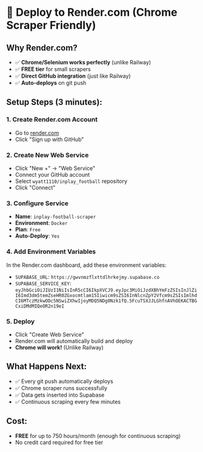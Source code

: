 # 🚀 Deploy to Render.com (Chrome Scraper Friendly)

## Why Render.com?
- ✅ **Chrome/Selenium works perfectly** (unlike Railway)
- ✅ **FREE tier** for small scrapers
- ✅ **Direct GitHub integration** (just like Railway)
- ✅ **Auto-deploys** on git push

## Setup Steps (3 minutes):

### 1. Create Render.com Account
- Go to [render.com](https://render.com)
- Click "Sign up with GitHub"

### 2. Create New Web Service
- Click "New +" → "Web Service"
- Connect your GitHub account
- Select `wyatt1110/inplay_football` repository
- Click "Connect"

### 3. Configure Service
- **Name**: `inplay-football-scraper`
- **Environment**: `Docker`
- **Plan**: `Free`
- **Auto-Deploy**: `Yes`

### 4. Add Environment Variables
In the Render.com dashboard, add these environment variables:
- `SUPABASE_URL`: `https://gwvnmzflxttdlhrkejmy.supabase.co`
- `SUPABASE_SERVICE_KEY`: `eyJhbGciOiJIUzI1NiIsInR5cCI6IkpXVCJ9.eyJpc3MiOiJzdXBhYmFzZSIsInJlZiI6Imd3dm5temZseHR0ZGxocmtlam15Iiwicm9sZSI6InNlcnZpY2Vfcm9sZSIsImlhdCI6MTczMzkwODc5NSwiZXhwIjoyMDQ5NDg0Nzk1fQ.5FcuTSXJJLGhfnAVhOEKACTBGCxiDMdMIQeOR2n19eI`

### 5. Deploy
- Click "Create Web Service"
- Render.com will automatically build and deploy
- **Chrome will work!** (Unlike Railway)

## What Happens Next:
- ✅ Every git push automatically deploys
- ✅ Chrome scraper runs successfully
- ✅ Data gets inserted into Supabase
- ✅ Continuous scraping every few minutes

## Cost:
- **FREE** for up to 750 hours/month (enough for continuous scraping)
- No credit card required for free tier
